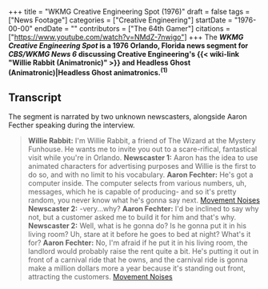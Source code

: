 +++
title = "WKMG Creative Engineering Spot (1976)"
draft = false
tags = ["News Footage"]
categories = ["Creative Engineering"]
startDate = "1976-00-00"
endDate = ""
contributors = ["The 64th Gamer"]
citations = ["https://www.youtube.com/watch?v=NMdZ-7nwigo"]
+++
The ***WKMG Creative Engineering Spot* is a 1976 Orlando, Florida news segment for *CBS/WKMG News 6* discussing Creative Engineering's {{< wiki-link "Willie Rabbit (Animatronic)" >}} and Headless Ghost (Animatronic)|Headless Ghost animatronics.<sup>(1)</sup>**

## Transcript

The segment is narrated by two unknown newscasters, alongside Aaron Fecther speaking during the interview.

> **Willie Rabbit:** I'm Willie Rabbit, a friend of The Wizard at the Mystery Funhouse. He wants me to invite you out to a scare-rifical, fantastical visit while you're in Orlando.
> **Newscaster 1:** Aaron has the idea to use animated characters for advertising purposes and Willie is the first to do so, and with no limit to his vocabulary.
> **Aaron Fechter:** He's got a computer inside. The computer selects from various numbers, uh, messages, which he is capable of producing- and so it's pretty random, you never know what he's gonna say next.
> [Movement Noises](Pneumatic)
> **Newscaster 2:** -very...why?
> **Aaron Fechter:** I'd be inclined to say why not, but a customer asked me to build it for him and that's why.
> **Newscaster 2:** Well, what is he gonna do? Is he gonna put it in his living room? Uh, stare at it before he goes to bed at night? What's it for?
> **Aaron Fechter:** No, I'm afraid if he put it in his living room, the landlord would probably raise the rent quite a bit. He's putting it out in front of a carnival ride that he owns, and the carnival ride is gonna make a million dollars more a year because it's standing out front, attracting the customers.
> [Movement Noises](Pneumatic)
